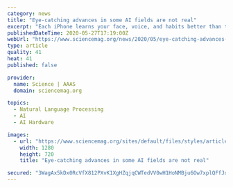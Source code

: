 ```yaml
---
category: news
title: "Eye-catching advances in some AI fields are not real"
excerpt: "Each iPhone learns your face, voice, and habits better than the last, and the threats AI poses to privacy and jobs continue to grow. The surge reflects faster chips, more data, and better algorithms."
publishedDateTime: 2020-05-27T17:19:00Z
webUrl: "https://www.sciencemag.org/news/2020/05/eye-catching-advances-some-ai-fields-are-not-real"
type: article
quality: 41
heat: 41
published: false

provider:
  name: Science | AAAS
  domain: sciencemag.org

topics:
  - Natural Language Processing
  - AI
  - AI Hardware

images:
  - url: "https://www.sciencemag.org/sites/default/files/styles/article_main_large/public/AI_1280p.jpg?itok=0lOOR1yU"
    width: 1280
    height: 720
    title: "Eye-catching advances in some AI fields are not real"

secured: "3WagAx5kDx0RcVfX812PXvK1XgHZqjqCWTedVV0wH1HoNMBju6Ow7xplQFfJdXutS2sC2JZmIJTLt4Bn3ruIsFyJ5M/8Kbc2wGZueu4/8E525e+Zth7oVhhAAIDDO0a3MSylTrs+P7VlWDn7yV4Pui818bvt41/Pp6eoAQ+cMwjX7Yk4LJmJZjSYjCaWybXIIc9H5G8NVZ0vVvp37m0XTwCcOhAubBmle67wWpd4xLvylInEJIjlc0H/xd4q5ImeshwRhTzmJiZpI7aj5HkhEFcl06tW5yyPLD/Fi7RU2Ft7/M06nsaGvigIposejFdx;+kyS8qMbgu2hVvprKEmk2w=="
---
```


